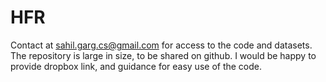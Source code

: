 # HFR
Contact at sahil.garg.cs@gmail.com for access to the code and datasets. The repository is large in size, to be shared on github. I would be happy to provide dropbox link, and guidance for easy use of the code.

